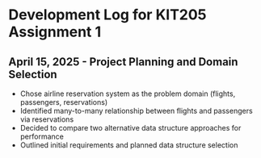 # Development Log for KIT205 Assignment 1
## April 15, 2025 - Project Planning and Domain Selection
- Chose airline reservation system as the problem domain (flights, passengers, reservations)
- Identified many-to-many relationship between flights and passengers via reservations
- Decided to compare two alternative data structure approaches for performance
- Outlined initial requirements and planned data structure selection
